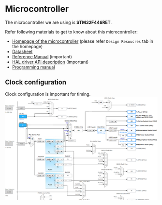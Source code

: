 # Microcontroller

The microcontroller we are using is **STM32F446RET**.

Refer following materials to get to know about this microcontroller:
* [Homepage of the microcontroller](http://www.st.com/web/catalog/mmc/FM141/SC1169/SS1577/LN1875/PF260537) (please refer `Design Resoucres` tab in the homepage)
* [Datasheet](http://www.st.com/st-web-ui/static/active/en/resource/technical/document/datasheet/DM00141306.pdf)
* [Reference Manual](http://www.st.com/st-web-ui/static/active/en/resource/technical/document/reference_manual/DM00135183.pdf) (important)
* [HAL driver API description](http://www.st.com/st-web-ui/static/active/en/resource/technical/document/user_manual/DM00105879.pdf) (important)
* [Programming manual](http://www.st.com/st-web-ui/static/active/en/resource/technical/document/programming_manual/DM00046982.pdf)

## Clock configuration
Clock configuration is important for timing.
![Clock configuration](clock.png)